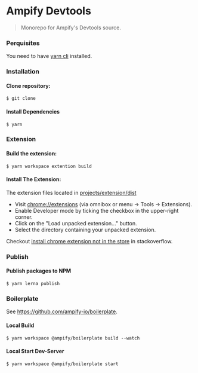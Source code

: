# Ampify Devtools

> Monorepo for Ampify's Devtools source.

### Perquisites

You need to have [yarn cli](https://classic.yarnpkg.com/en/docs/install) installed.

### Installation

#### Clone repository:

```shell script
$ git clone
```

#### Install Dependencies

```shell script
$ yarn
```

### Extension

#### Build the extension:

```shell script
$ yarn workspace extention build
```

#### Install The Extension:

The extension files located in [projects/extension/dist](./projects/extension/dist)

- Visit [chrome://extensions](chrome://extensions) (via omnibox or menu -> Tools -> Extensions).
- Enable Developer mode by ticking the checkbox in the upper-right corner.
- Click on the "Load unpacked extension..." button.
- Select the directory containing your unpacked extension.

Checkout [install chrome extension not in the store](https://stackoverflow.com/questions/24577024/install-chrome-extension-not-in-the-store) in stackoverflow.

### Publish

#### Publish packages to NPM

```shell script
$ yarn lerna publish
```

### Boilerplate

See https://github.com/ampify-io/boilerplate.

#### Local Build

```shell script
$ yarn workspace @ampify/boilerplate build --watch
```

#### Local Start Dev-Server

```shell script
$ yarn workspace @ampify/boilerplate start
```
